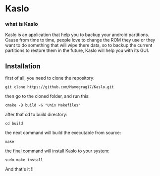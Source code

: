 # Kaslo
### what is Kaslo
Kaslo is an application that help you to backup your android partitions. Cause from time to time, people love to change the ROM they use or they want to do something that will wipe there data, so to backup the current partitions to restore them in the future, Kaslo will help you with its GUI.
## Installation
first of all, you need to clone the repository:
```
git clone https://github.com/Mamograg17/Kaslo.git
```
then go to the cloned folder, and run this:
```
cmake -B build -G "Unix Makefiles"
```
after that cd to build directory:
```
cd build
```
the next command will build the executable from source:
```
make
```
the final command will install Kaslo to your system:
```
sudo make install
```
And that's it !! 
